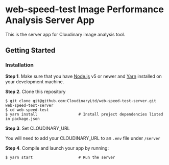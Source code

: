 # web-speed-test Image Performance Analysis Server App

This is the server app for Cloudinary image analysis tool.


## Getting Started

### Installation

**Step 1**. Make sure that you have [Node.js](https://nodejs.org/) v5 or newer and
[Yarn](https://yarnpkg.com/) installed on your development machine.

**Step 2**. Clone this repository

```shell
$ git clone git@github.com:CloudinaryLtd/web-speed-test-server.git web-speed-test-server
$ cd web-speed-test
$ yarn install                  # Install project dependencies listed in package.json
```

**Step 3**. Set CLOUDINARY_URL

You will need to add your CLOUDINARY_URL to an `.env` file under `/server`


**Step 4**. Compile and launch your app by running:

```shell
$ yarn start                    # Run the server
```
